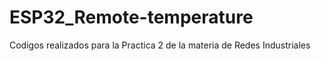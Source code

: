 # ESP32_Remote-temperature
Codigos realizados para la Practica 2 de la materia de Redes Industriales
